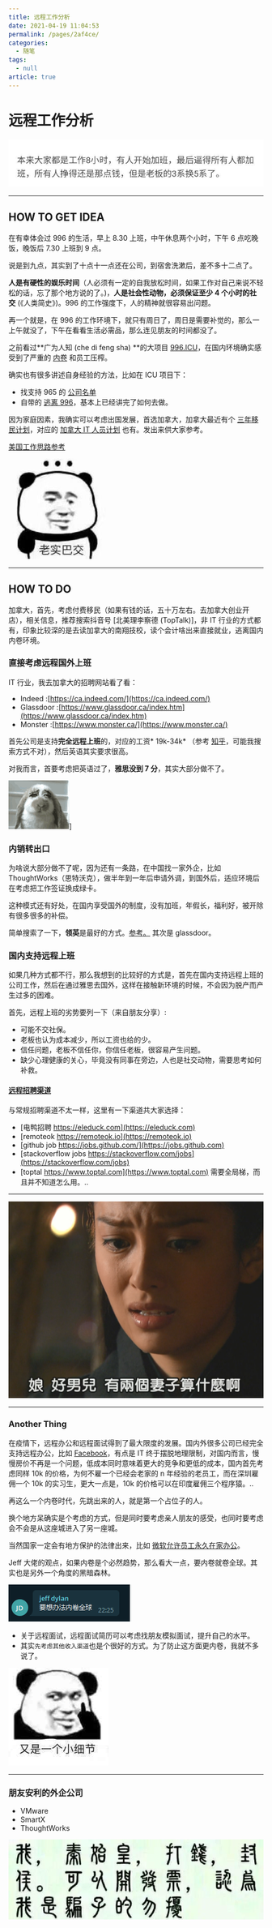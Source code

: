 ```yaml
---
title: 远程工作分析
date: 2021-04-19 11:04:53
permalink: /pages/2af4ce/
categories: 
  - 随笔
tags: 
  - null
article: true
---
```

# 远程工作分析

![](../images/7485616-c17bf17680d3b2f2.jpg)

---

## HOW TO GET IDEA

在有幸体会过 996 的生活，早上 8.30 上班，中午休息两个小时，下午 6 点吃晚饭，晚饭后 7.30 上班到 9 点。

说是到九点，其实到了十点十一点还在公司，到宿舍洗漱后，差不多十二点了。

**人是有硬性的娱乐时间**（人必须有一定的自我放松时间，如果工作对自己来说不轻松的话，忘了那个地方说的了。)，**人是社会性动物，必须保证至少 4 个小时的社交** (《人类简史》)。996 的工作强度下，人的精神就很容易出问题。

再一个就是，在 996 的工作环境下，就只有周日了，周日是需要补觉的，那么一上午就没了，下午在看看生活必需品，那么连见朋友的时间都没了。

之前看过**广为人知 (che di feng sha) **的大项目 [996.ICU](https://github.com/996icu/996.ICU/blob/master/README_CN.md)，在国内环境确实感受到了严重的 [内卷](https://www.zhihu.com/question/390115434/answer/1340801752) 和员工压榨。

确实也有很多讲述自身经验的方法，比如在 ICU 项目下：

* 找支持 965 的 [公司名单](https://feathub.com/formulahendry/955.WLB)
* 自带的 [逃离 996](https://github.com/623637646/996.Leave)，基本上已经讲完了如何去做。

因为家庭因素，我确实可以考虑出国发展，首选加拿大，加拿大最近有个 [三年移民计划](https://www.zhihu.com/question/428235553/answer/1557097346)，对应的 [加拿大 IT 人员计划](https://github.com/623637646/996.Leave/blob/master/country/Canada.md) 也有。发出来供大家参考。

[美国工作思路参考](https://superphp.org/2018/90.html)

![](../images/7485616-f89dd1e4abf6120c.jpg)

---

## HOW TO DO

加拿大，首先，考虑付费移民（如果有钱的话，五十万左右。去加拿大创业开店），相关信息，推荐搜索抖音号 [北美理李察德 (TopTalk)]，非 IT 行业的方式都有，印象比较深的是去读加拿大的南翔技校，读个会计啥出来直接就业，逃离国内内卷环境。

### 直接考虑远程国外上班

IT 行业，我去加拿大的招聘网站看了看：
* Indeed :[https://ca.indeed.com/](https://ca.indeed.com/)
* Glassdoor :[https://www.glassdoor.ca/index.htm](https://www.glassdoor.ca/index.htm)
* Monster :[https://www.monster.ca/](https://www.monster.ca/)

首先公司是支持**完全远程上班**的，对应的工资* 19k-34k* （参考 [知乎](https://www.zhihu.com/question/356906302/answer/902897069)，可能我搜索方式不对），然后英语其实要求很高。

对我而言，首要考虑把英语过了，**雅思没到 7 分**，其实大部分做不了。

![](../images/7485616-898e3ceaddccfb07.gif)]

### 内销转出口

为啥说大部分做不了呢，因为还有一条路，在中国找一家外企，比如 ThoughtWorks（思特沃克），做半年到一年后申请外调，到国外后，适应环境后在考虑把工作签证换成绿卡。

这种模式还有好处，在国内享受国外的制度，没有加班，年假长，福利好，被开除有很多很多的补偿。

简单搜索了一下，**领英**是最好的方式。[参考。](https://www.zhihu.com/question/377904767) 其次是 glassdoor。

### 国内支持远程上班

如果几种方式都不行，那么我想到的比较好的方式是，首先在国内支持远程上班的公司工作，然后在通过雅思去国外，这样在接触新环境的时候，不会因为脱产而产生过多的困难。

首先，远程上班的劣势要列一下（来自朋友分享）:

* 可能不交社保。
* 老板也认为成本减少，所以工资也给的少。
* 信任问题，老板不信任你，你信任老板，很容易产生问题。
* 缺少心理健康的关心，毕竟没有同事在旁边，人也是社交动物，需要思考如何补救。

#### [远程招聘渠道](https://zhuanlan.zhihu.com/p/122563726)

与常规招聘渠道不太一样，这里有一下渠道共大家选择：
* [电鸭招聘 https://eleduck.com](https://eleduck.com)
* [remoteok https://remoteok.io](https://remoteok.io)
* [github job https://jobs.github.com/](https://jobs.github.com)
* [stackoverflow jobs https://stackoverflow.com/jobs](https://stackoverflow.com/jobs)
* [toptal https://www.toptal.com](https://www.toptal.com) 需要全局梯，而且并不知道怎么用。..

---

![](../images/7485616-4f205e8c6b3214df.png)

---

### Another Thing

在疫情下，远程办公和远程面试得到了最大限度的发展。国内外很多公司已经完全支持远程办公，比如 [Facebook](https://www.zhihu.com/question/396449588/answer/1439001398)，有点是 IT 终于摆脱地理限制，对国内而言，慢慢房价不再是一个问题，低成本同时意味着更大的竞争和更低的成本，国内首先考虑同样 10k 的价格，为何不雇一个已经会老家的 n 年经验的老员工，而在深圳雇佣一个 10k 的实习生，更大一点是，10k 的价格可以在印度雇佣三个程序猿。..

再这么一个内卷时代，先跳出来的人，就是第一个占位子的人。

换个地方呆确实是个考虑的方式，但是同时要考虑亲人朋友的感受，也同时要考虑会不会是从这座城进入了另一座城。

当然国家一定会有地方保护的法律出来，比如 [微软允许员工永久在家办公](https://www.zhihu.com/question/424913552/answer/1516235306)。

Jeff 大佬的观点，如果内卷是个必然趋势，那么看大一点，要内卷就卷全球。其实也是另外一个角度的黑暗森林。

![](../images/7485616-91b0748d14452d89.png)

* 关于远程面试，远程面试简历可以考虑找朋友模拟面试，提升自己的水平。
* 其实`先考虑其他收入渠道`也是个很好的方式。为了防止这方面更内卷，我就不多说了。

![](../images/7485616-c9919713bac3e962.jpg)

---

### 朋友安利的外企公司

* VMware
* SmartX
* ThoughtWorks

![](../images/7485616-c333f77bbf8b8a82.jpg)
